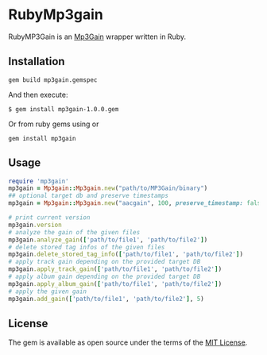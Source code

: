 # RubyMp3gain

RubyMP3Gain is an [Mp3Gain](http://mp3gain.sourceforge.net/) wrapper written in Ruby.

## Installation

```shell
gem build mp3gain.gemspec
```
And then execute:
```shell
$ gem install mp3gain-1.0.0.gem
```
Or from ruby gems using
or
```shell
gem install mp3gain
```

## Usage

```ruby
require 'mp3gain'
mp3gain = Mp3gain::Mp3gain.new("path/to/MP3Gain/binary")
## optional target db and preserve timestamps
mp3gain = Mp3gain::Mp3gain.new("aacgain", 100, preserve_timestamp: false)

# print current version
mp3gain.version 
# analyze the gain of the given files
mp3gain.analyze_gain(['path/to/file1', 'path/to/file2'])
# delete stored tag infos of the given files
mp3gain.delete_stored_tag_info(['path/to/file1', 'path/to/file2'])
# apply track gain depending on the provided target DB
mp3gain.apply_track_gain(['path/to/file1', 'path/to/file2'])
# apply album gain depending on the provided target DB
mp3gain.apply_album_gain(['path/to/file1', 'path/to/file2'])
# apply the given gain 
mp3gain.add_gain(['path/to/file1', 'path/to/file2'], 5)
```

## License

The gem is available as open source under the terms of the [MIT License](https://opensource.org/licenses/MIT).
